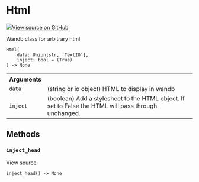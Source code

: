 # Html



[![](https://www.tensorflow.org/images/GitHub-Mark-32px.png)View source on GitHub](https://www.github.com/wandb/client/tree/v0.10.31/wandb/sdk/data_types.py#L876-L966)




Wandb class for arbitrary html

<pre><code>Html(
    data: Union[str, 'TextIO'],
    inject: bool = (True)
) -> None</code></pre>





<!-- Tabular view -->
<table>
<tr><th>Arguments</th></tr>

<tr>
<td>
<code>data</code>
</td>
<td>
(string or io object) HTML to display in wandb
</td>
</tr><tr>
<td>
<code>inject</code>
</td>
<td>
(boolean) Add a stylesheet to the HTML object.  If set
to False the HTML will pass through unchanged.
</td>
</tr>
</table>



## Methods

<h3 id="inject_head"><code>inject_head</code></h3>

<a target="_blank" href="https://www.github.com/wandb/client/tree/v0.10.31/wandb/sdk/data_types.py#L918-L933">View source</a>

<pre><code>inject_head() -> None</code></pre>






